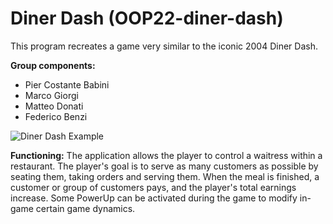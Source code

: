 # **Diner Dash (OOP22-diner-dash)**

This program recreates a game very similar to the iconic 2004 Diner Dash.

**Group components:**
- Pier Costante Babini
- Marco Giorgi
- Matteo Donati
- Federico Benzi

![Diner Dash Example](![image](https://user-images.githubusercontent.com/116550787/233856823-f05943de-0b2a-4bf6-84fc-658f155d17ed.png))

**Functioning:**
The application allows the player to control a waitress within a restaurant. The player's goal is to serve as many customers as possible by seating them, taking orders and serving them. When the meal is finished, a customer or group of customers pays, and the player's total earnings increase. Some PowerUp can be activated during the game to modify in-game certain game dynamics.

